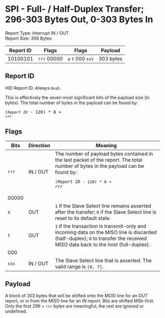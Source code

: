 
# SPI - Full- / Half-Duplex Transfer; 296-303 Bytes Out, 0-303 Bytes In
Report Type: Interrupt IN / OUT<br />
Report Size: 306 Bytes

| Report ID | Flags | Flags | Payload |
|-----------|-------|-------|---------|
| 10100101 | `rrr`&nbsp;00000 | `a`&nbsp;`t`&nbsp;000&nbsp;`sss` | 303 bytes |

## Report ID
HID Report ID.  Always `0xa5`.

This is effectively the seven most significant bits of the payload size (in bytes).  The total number of bytes in the payload can be found by: <pre>(*`Report ID`* - 128) * 8 + *`rrr`*</pre>

## Flags

| Bits  | Direction | Meaning |
|-------|-----------|---------|
| `rrr` | IN / OUT  | The number of payload bytes contained in the last packet of the report.  The total number of bytes in the payload can be found by: <pre>(*`Report ID`* - 128) * 8 + *`rrr`*</pre> |
| 00000 |          |                                                                       |
| `a`   | OUT      | `1` if the Slave Select line remains asserted after the transfer; `0` if the Slave Select line is reset to its default state. |
| `t`   | OUT      | `1` if the transaction is transmit-only and incoming data on the MISO line is discarded (half-duplex); `0` to transfer the received MISO data back to the host (full-duplex). |
| 000   |          |                                                                       |
| `sss` | IN / OUT | The Slave Select line that is asserted.  The valid range is `[0, 7]`. |

## Payload
A block of 303 bytes that will be shifted onto the MOSI line for an *OUT* report, or in from the MISO line for an *IN* report.  Bits are shifted MSb-first.  Only the first 296 + *`rrr`* bytes are meaningful, the rest are ignored or undefined.
